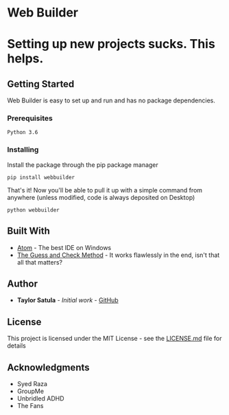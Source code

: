 # Web Builder

Setting up new projects sucks. This helps.
=============

## Getting Started

Web Builder is easy to set up and run and has no package dependencies.

### Prerequisites

```
Python 3.6
```

### Installing

Install the package through the pip package manager

```
pip install webbuilder
```

That's it! Now you'll be able to pull it up with a simple command from anywhere (unless modified, code is always deposited on Desktop)
```
python webbuilder
```

## Built With

* [Atom](https://atom.io/) - The best IDE on Windows
* [The Guess and Check Method](https://en.wikipedia.org/wiki/Trial_and_error) - It works flawlessly in the end, isn't that all that matters?


## Author
* **Taylor Satula** - *Initial work* - [GitHub](https://github.com/taylorsatula)

## License

This project is licensed under the MIT License - see the [LICENSE.md](LICENSE.md) file for details

## Acknowledgments

* Syed Raza
* GroupMe
* Unbridled ADHD
* The Fans
